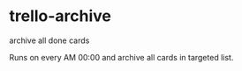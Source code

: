 # trello-archive
archive all done cards

Runs on every AM 00:00 and archive all cards in targeted list.
